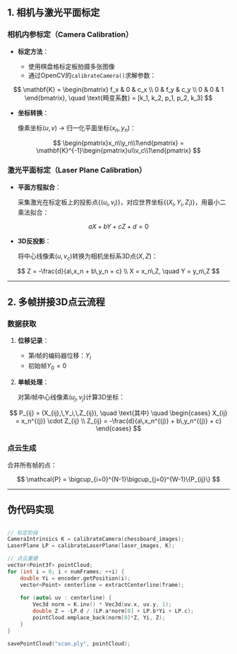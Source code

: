 

## 1. 相机与激光平面标定

### 相机内参标定（Camera Calibration）
- **标定方法**：

  - 使用棋盘格标定板拍摄多张图像
  - 通过OpenCV的`calibrateCamera()`求解参数：
  
$$
\mathbf{K} = \begin{bmatrix}
f_x & 0 & c_x \\
0 & f_y & c_y \\
0 & 0 & 1
\end{bmatrix}, \quad \text{畸变系数} = [k_1, k_2, p_1, p_2, k_3]
$$

- **坐标转换**：

  像素坐标$(u,v)$ → 归一化平面坐标$(x_n,y_n)$：

$$
\begin{pmatrix}x_n\\y_n\\1\end{pmatrix} = \mathbf{K}^{-1}\begin{pmatrix}u\\v_c\\1\end{pmatrix}
$$


### 激光平面标定（Laser Plane Calibration）

- **平面方程拟合**：

  采集激光在标定板上的投影点$\{(u_i,v_i)\}$，对应世界坐标$\{(X_i,Y_i,Z_i)\}$，用最小二乘法拟合：

$$
aX + bY + cZ + d = 0
$$

- **3D反投影**：

  将中心线像素$(u,v_c)$转换为相机坐标系3D点$(X,Z)$：

$$
Z = -\frac{d}{a\,x_n + b\,y_n + c} \\
X = x_n\,Z, \quad Y = y_n\,Z
$$

---

## 2. 多帧拼接3D点云流程

### 数据获取

1. **位移记录**：

   - 第$i$帧的编码器位移：$Y_i$
   - 初始帧$Y_0=0$

2. **单帧处理**：

   对第$i$帧中心线像素$(u_j,v_j)$计算3D坐标：

$$
P_{ij} = (X_{ij},\,Y_i,\,Z_{ij}), \quad \text{其中} \quad 
\begin{cases}
X_{ij} = x_n^{(j)} \cdot Z_{ij} \\
Z_{ij} = -\frac{d}{a\,x_n^{(j)} + b\,y_n^{(j)} + c}
\end{cases}
$$

### 点云生成
合并所有帧的点：

$$
\mathcal{P} = \bigcup_{i=0}^{N-1}\bigcup_{j=0}^{W-1}\{P_{ij}\}
$$

---

## 伪代码实现

```cpp

// 标定阶段
CameraIntrinsics K = calibrateCamera(chessboard_images);
LaserPlane LP = calibrateLaserPlane(laser_images, K);

// 点云重建
vector<Point3f> pointCloud;
for (int i = 0; i < numFrames; ++i) {
    double Yi = encoder.getPosition(i);
    vector<Point> centerline = extractCenterline(frame);
    
    for (auto& uv : centerline) {
        Vec3d norm = K.inv() * Vec3d(uv.x, uv.y, 1);
        double Z = -LP.d / (LP.a*norm[0] + LP.b*Yi + LP.c);
        pointCloud.emplace_back(norm[0]*Z, Yi, Z);
    }
}

savePointCloud("scan.ply", pointCloud);

```
